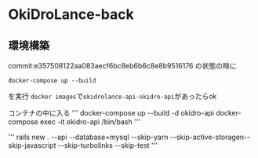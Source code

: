 # OkiDroLance-back
## 環境構築
commit:e357508122aa083aecf6bc8eb6b6c8e8b9516176 の状態の時に
```
docker-compose up --build
```
を実行
`docker images`で`okidrolance-api-okidro-api`があったらok

コンテナの中に入る
'''
docker-compose up --build -d okidro-api
docker-compose exec -it okidro-api  /bin/bash
'''

'''
rails new . --api --database=mysql --skip-yarn --skip-active-storagen--skip-javascript --skip-turbolinks --skip-test
'''
